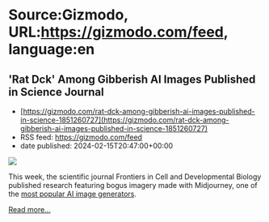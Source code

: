 # Source:Gizmodo, URL:https://gizmodo.com/feed, language:en

## 'Rat Dck' Among Gibberish AI Images Published in Science Journal
 - [https://gizmodo.com/rat-dck-among-gibberish-ai-images-published-in-science-1851260727](https://gizmodo.com/rat-dck-among-gibberish-ai-images-published-in-science-1851260727)
 - RSS feed: https://gizmodo.com/feed
 - date published: 2024-02-15T20:47:00+00:00

<img class="type:primaryImage" src="https://i.kinja-img.com/image/upload/c_fit,q_80,w_636/afff26fd705a3b9346ef047745e5f563.jpg" /><p>This week, the scientific journal Frontiers in Cell and Developmental Biology published research featuring bogus imagery made with Midjourney, one of the <a class="sc-1out364-0 dPMosf sc-145m8ut-0 lcFFec js_link" href="https://gizmodo.com/dalle-midjourney-imagine-with-meta-playground-ai-test-1851078719">most popular AI image generators</a>.<br /></p><p><a href="https://gizmodo.com/rat-dck-among-gibberish-ai-images-published-in-science-1851260727">Read more...</a></p>

